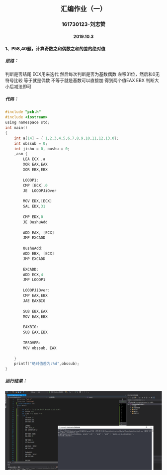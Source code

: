 
## <center>汇编作业（一）</center>
### <center>161730123-刘志赞</center>
#### <center>2019.10.3</center>
#### 1、P58,40题，计算奇数之和偶数之和的差的绝对值
##### 思路：
判断是否结尾 ECX用来迭代 然后每次判断是否为基数偶数 左移31位，然后和0无符号比较 等于就是偶数 不等于就是基数可以直接加 得到两个值EAX EBX 判断大小后减法即可
##### 代码：
```c
#include "pch.h"
#include <iostream>
using namespace std;
int main()
{
	int a[14] = { 1,2,3,4,5,6,7,8,9,10,11,12,13,0};
	int obssub = 0;
	int jishu = 0, oushu = 0;
	_asm {
		LEA ECX ,a
		XOR EAX,EAX
		XOR EBX,EBX

		LOOOP1:
		CMP [ECX],0
		JE  LOOOPJiOver

		MOV EDX,[ECX]
		SAL EDX,31

		CMP EDX,0
		JE OushuAdd
       
		ADD EAX, [ECX]
        JMP EXCADD

		OushuAdd:
		ADD EBX, [ECX]
		JMP EXCADD

		EXCADD:
		ADD ECX,4
		JMP LOOOP1

		LOOOPJiOver:
		CMP EAX,EBX
		JAE EAXBIG

	    SUB EBX,EAX
		MOV EAX,EBX

		EAXBIG:
		SUB EAX,EBX

		IBSOVER:
		MOV obssub, EAX

	}
	printf("绝对值差为:%d",obssub);
}


```
##### 运行结果：
![](1.png)
